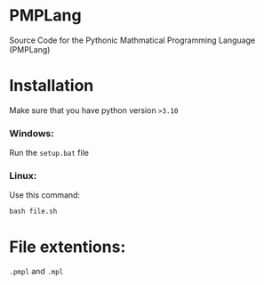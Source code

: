 # PMPLang
Source Code for the Pythonic Mathmatical Programming Language (PMPLang)

# Installation
Make sure that you have python version `>3.10`
### Windows:
Run the `setup.bat` file
### Linux:
Use this command:
```shell
bash file.sh
```

# File extentions:
`.pmpl` and `.mpl`
